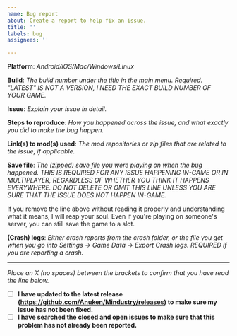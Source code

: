 ```yaml
---
name: Bug report
about: Create a report to help fix an issue.
title: ''
labels: bug
assignees: ''

---
```


**Platform**: *Android/iOS/Mac/Windows/Linux*

**Build**: *The build number under the title in the main menu. Required. "LATEST" IS NOT A VERSION, I NEED THE EXACT BUILD NUMBER OF YOUR GAME.*

**Issue**: *Explain your issue in detail.*

**Steps to reproduce**: *How you happened across the issue, and what exactly you did to make the bug happen.*

**Link(s) to mod(s) used**: *The mod repositories or zip files that are related to the issue, if applicable.*

**Save file**: *The (zipped) save file you were playing on when the bug happened. THIS IS REQUIRED FOR ANY ISSUE HAPPENING IN-GAME OR IN MULTIPLAYER, REGARDLESS OF WHETHER YOU THINK IT HAPPENS EVERYWHERE. DO NOT DELETE OR OMIT THIS LINE UNLESS YOU ARE SURE THAT THE ISSUE DOES NOT HAPPEN IN-GAME.*

If you remove the line above without reading it properly and understanding what it means, I will reap your soul. Even if you're playing on someone's server, you can still save the game to a slot.

**(Crash) logs**: *Either crash reports from the crash folder, or the file you get when you go into Settings -> Game Data -> Export Crash logs. REQUIRED if you are reporting a crash.*

---

*Place an X (no spaces) between the brackets to confirm that you have read the line below.*  
- [ ] **I have updated to the latest release (https://github.com/Anuken/Mindustry/releases) to make sure my issue has not been fixed.**
- [ ] **I have searched the closed and open issues to make sure that this problem has not already been reported.**
